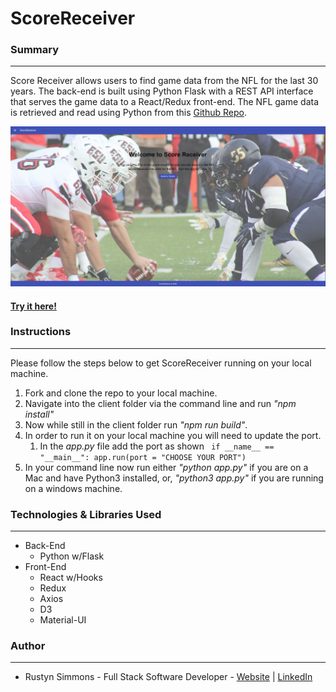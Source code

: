 # ScoreReceiver

### Summary
---
Score Receiver allows users to find game data from the NFL for the last 30 years.  The back-end is built using Python Flask with a REST API interface
that serves the game data to a React/Redux front-end.  The NFL game data is retrieved and read using Python from this [Github Repo](https://github.com/fivethirtyeight/nfl-elo-game/blob/master/data/nfl_games.csv). 


![ScoreReceiver Screenshot](https://github.com/Rmckays/ScoreReceiver/blob/master/Images/ScoreRec.JPG)

#### [Try it here!](https://score-receiver.herokuapp.com/)

### Instructions
---
Please follow the steps below to get ScoreReceiver running on your local machine.
1. Fork and clone the repo to your local machine.
1. Navigate into the client folder via the command line and run *"npm install"*
1. Now while still in the client folder run *"npm run build"*.
1. In order to run it on your local machine you will need to update the port.
    1. In the *app.py* file add the port as shown ` if __name__ == "__main__":
    app.run(port = "CHOOSE YOUR PORT")`
1. In your command line now run either *"python app.py"* if you are on a Mac and have Python3 installed, or,
*"python3 app.py"* if you are running on a windows machine.


### Technologies & Libraries Used
---
* Back-End
    * Python w/Flask
* Front-End
    * React w/Hooks
    * Redux
    * Axios
    * D3
    * Material-UI


### Author
---
* Rustyn Simmons - Full Stack Software Developer - [Website](https://www.rustynsimmons.com) | [LinkedIn](https://www.linkedin.com/in/rustyn-simmons-851a9253/)
